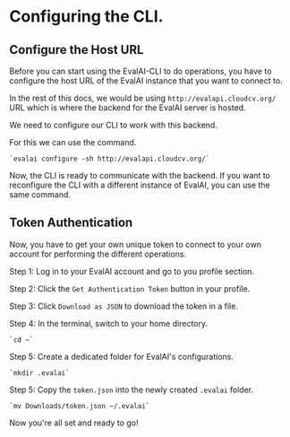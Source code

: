 # Configuring the CLI.

## Configure the Host URL

Before you can start using the EvalAI-CLI to do operations, you have to configure the host URL of the EvalAI instance that you want to connect to.

In the rest of this docs, we would be using `http://evalapi.cloudcv.org/` URL which is where the backend for the EvalAI server is hosted.

We need to configure our CLI to work with this backend.

For this we can use the command.

    `evalai configure -sh http://evalapi.cloudcv.org/`

Now, the CLI is ready to communicate with the backend. If you want to reconfigure the CLI with a different instance of EvalAI, you can use the same command.

## Token Authentication

Now, you have to get your own unique token to connect to your own account for performing the different operations.

Step 1: Log in to your EvalAI account and go to you profile section.

Step 2: Click the `Get Authentication Token` button in your profile.

Step 3: Click `Download as JSON` to download the token in a file.

Step 4: In the terminal, switch to your home directory.

    `cd ~`

Step 5: Create a dedicated folder for EvalAI's configurations.

    `mkdir .evalai`

Step 5: Copy the `token.json` into the newly created `.evalai` folder.

    `mv Downloads/token.json ~/.evalai`

Now you're all set and ready to go!
